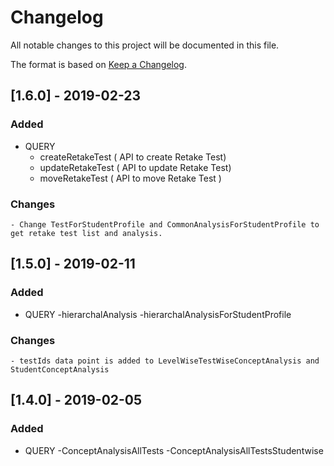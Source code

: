 # Changelog
All notable changes to this project will be documented in this file.

The format is based on [Keep a Changelog](http://keepachangelog.com/en/1.0.0/).

## [1.6.0] - 2019-02-23

### Added
- QUERY
    -  createRetakeTest ( API to create Retake Test)
    -  updateRetakeTest ( API to update Retake Test)
    -  moveRetakeTest ( API to move Retake Test )

### Changes
    - Change TestForStudentProfile and CommonAnalysisForStudentProfile to get retake test list and analysis.

## [1.5.0] - 2019-02-11

### Added
- QUERY
    -hierarchalAnalysis
    -hierarchalAnalysisForStudentProfile

### Changes
    - testIds data point is added to LevelWiseTestWiseConceptAnalysis and StudentConceptAnalysis

## [1.4.0] - 2019-02-05

### Added
- QUERY
    -ConceptAnalysisAllTests
    -ConceptAnalysisAllTestsStudentwise
